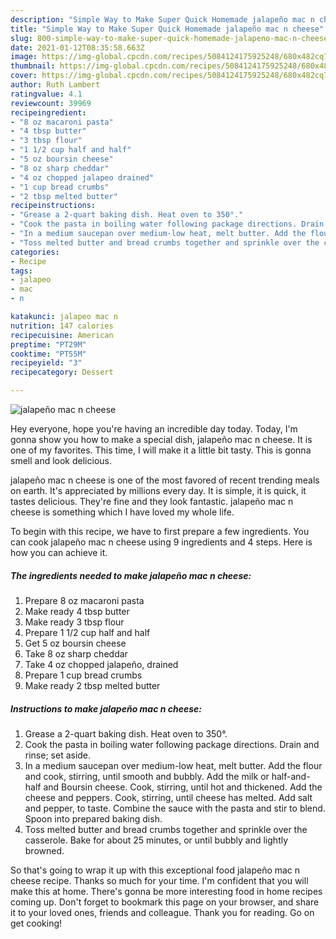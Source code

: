 ```yaml
---
description: "Simple Way to Make Super Quick Homemade jalapeño mac n cheese"
title: "Simple Way to Make Super Quick Homemade jalapeño mac n cheese"
slug: 800-simple-way-to-make-super-quick-homemade-jalapeno-mac-n-cheese
date: 2021-01-12T08:35:58.663Z
image: https://img-global.cpcdn.com/recipes/5084124175925248/680x482cq70/jalapeno-mac-n-cheese-recipe-main-photo.jpg
thumbnail: https://img-global.cpcdn.com/recipes/5084124175925248/680x482cq70/jalapeno-mac-n-cheese-recipe-main-photo.jpg
cover: https://img-global.cpcdn.com/recipes/5084124175925248/680x482cq70/jalapeno-mac-n-cheese-recipe-main-photo.jpg
author: Ruth Lambert
ratingvalue: 4.1
reviewcount: 39969
recipeingredient:
- "8 oz macaroni pasta"
- "4 tbsp butter"
- "3 tbsp flour"
- "1 1/2 cup half and half"
- "5 oz boursin cheese"
- "8 oz sharp cheddar"
- "4 oz chopped jalapeo drained"
- "1 cup bread crumbs"
- "2 tbsp melted butter"
recipeinstructions:
- "Grease a 2-quart baking dish. Heat oven to 350°."
- "Cook the pasta in boiling water following package directions. Drain and rinse; set aside."
- "In a medium saucepan over medium-low heat, melt butter. Add the flour and cook, stirring, until smooth and bubbly. Add the milk or half-and-half and Boursin cheese. Cook, stirring, until hot and thickened. Add the cheese and peppers. Cook, stirring, until cheese has melted. Add salt and pepper, to taste. Combine the sauce with the pasta and stir to blend. Spoon into prepared baking dish."
- "Toss melted butter and bread crumbs together and sprinkle over the casserole. Bake for about 25 minutes, or until bubbly and lightly browned."
categories:
- Recipe
tags:
- jalapeo
- mac
- n

katakunci: jalapeo mac n 
nutrition: 147 calories
recipecuisine: American
preptime: "PT29M"
cooktime: "PT55M"
recipeyield: "3"
recipecategory: Dessert

---
```



![jalapeño mac n cheese](https://img-global.cpcdn.com/recipes/5084124175925248/680x482cq70/jalapeno-mac-n-cheese-recipe-main-photo.jpg)

Hey everyone, hope you're having an incredible day today. Today, I'm gonna show you how to make a special dish, jalapeño mac n cheese. It is one of my favorites. This time, I will make it a little bit tasty. This is gonna smell and look delicious.

jalapeño mac n cheese is one of the most favored of recent trending meals on earth. It's appreciated by millions every day. It is simple, it is quick, it tastes delicious. They're fine and they look fantastic. jalapeño mac n cheese is something which I have loved my whole life.




To begin with this recipe, we have to first prepare a few ingredients. You can cook jalapeño mac n cheese using 9 ingredients and 4 steps. Here is how you can achieve it.

<!--inarticleads1-->

##### The ingredients needed to make jalapeño mac n cheese:

1. Prepare 8 oz macaroni pasta
1. Make ready 4 tbsp butter
1. Make ready 3 tbsp flour
1. Prepare 1 1/2 cup half and half
1. Get 5 oz boursin cheese
1. Take 8 oz sharp cheddar
1. Take 4 oz chopped jalapeño, drained
1. Prepare 1 cup bread crumbs
1. Make ready 2 tbsp melted butter




<!--inarticleads2-->

##### Instructions to make jalapeño mac n cheese:

1. Grease a 2-quart baking dish. Heat oven to 350°.
1. Cook the pasta in boiling water following package directions. Drain and rinse; set aside.
1. In a medium saucepan over medium-low heat, melt butter. Add the flour and cook, stirring, until smooth and bubbly. Add the milk or half-and-half and Boursin cheese. Cook, stirring, until hot and thickened. Add the cheese and peppers. Cook, stirring, until cheese has melted. Add salt and pepper, to taste. Combine the sauce with the pasta and stir to blend. Spoon into prepared baking dish.
1. Toss melted butter and bread crumbs together and sprinkle over the casserole. Bake for about 25 minutes, or until bubbly and lightly browned.




So that's going to wrap it up with this exceptional food jalapeño mac n cheese recipe. Thanks so much for your time. I'm confident that you will make this at home. There's gonna be more interesting food in home recipes coming up. Don't forget to bookmark this page on your browser, and share it to your loved ones, friends and colleague. Thank you for reading. Go on get cooking!

